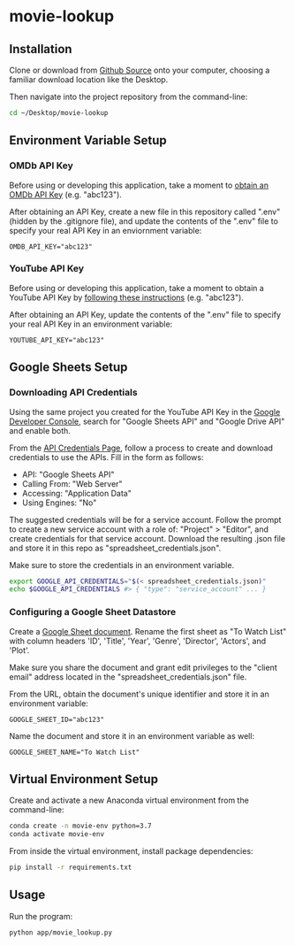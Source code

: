 # movie-lookup

## Installation

Clone or download from [Github Source](https://github.com/kristyyip/movie-lookup) onto your computer, choosing a familiar download location like the Desktop.

Then navigate into the project repository from the command-line:

```sh
cd ~/Desktop/movie-lookup
```

## Environment Variable Setup

### OMDb API Key
Before using or developing this application, take a moment to [obtain an OMDb API Key](https://www.omdbapi.com/apikey.aspx) (e.g. "abc123").

After obtaining an API Key, create a new file in this repository called ".env" (hidden by the .gitignore file), and update the contents of the ".env" file to specify your real API Key in an enviornment variable:

    OMDB_API_KEY="abc123"

### YouTube API Key
Before using or developing this application, take a moment to obtain a YouTube API Key by [following these instructions](https://developers.google.com/youtube/v3/getting-started) (e.g. "abc123").

After obtaining an API Key, update the contents of the ".env" file to specify your real API Key in an environment variable:

    YOUTUBE_API_KEY="abc123"

## Google Sheets Setup

### Downloading API Credentials 
Using the same project you created for the YouTube API Key in the [Google Developer Console](https://console.developers.google.com/cloud-resource-manager), search for "Google Sheets API" and "Google Drive API" and enable both. 

From the [API Credentials Page](https://console.developers.google.com/apis/credentials), follow a process to create and download credentials to use the APIs. Fill in the form as follows:

* API: "Google Sheets API"
* Calling From: "Web Server"
* Accessing: "Application Data"
* Using Engines: "No"

The suggested credentials will be for a service account. Follow the prompt to create a new service account with a role of: "Project" > "Editor", and create credentials for that service account. Download the resulting .json file and store it in this repo as "spreadsheet_credentials.json".

Make sure to store the credentials in an environment variable.

```sh
export GOOGLE_API_CREDENTIALS="$(< spreadsheet_credentials.json)"
echo $GOOGLE_API_CREDENTIALS #> { "type": "service_account" ... }
```

### Configuring a Google Sheet Datastore
Create a [Google Sheet document](https://docs.google.com/spreadsheets/u/0/). Rename the first sheet as "To Watch List" with column headers 'ID', 'Title', 'Year', 'Genre', 'Director', 'Actors', and 'Plot'. 

Make sure you share the document and grant edit privileges to the "client email" address located in the "spreadsheet_credentials.json" file.

From the URL, obtain the document's unique identifier and store it in an environment variable:

    GOOGLE_SHEET_ID="abc123"

Name the document and store it in an environment variable as well:

    GOOGLE_SHEET_NAME="To Watch List"

## Virtual Environment Setup

Create and activate a new Anaconda virtual environment from the command-line:
```sh
conda create -n movie-env python=3.7
conda activate movie-env
```

From inside the virtual environment, install package dependencies:
```sh
pip install -r requirements.txt
```

## Usage
Run the program:
```sh
python app/movie_lookup.py
```